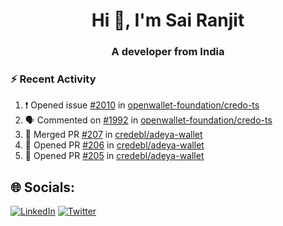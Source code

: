 <h1 align="center">Hi 👋, I'm Sai Ranjit</h1>
<h3 align="center">A developer from India</h3>

### :zap: Recent Activity

<!--START_SECTION:activity-->
1. ❗ Opened issue [#2010](https://github.com/openwallet-foundation/credo-ts/issues/2010) in [openwallet-foundation/credo-ts](https://github.com/openwallet-foundation/credo-ts)
2. 🗣 Commented on [#1992](https://github.com/openwallet-foundation/credo-ts/issues/1992#issuecomment-2273891831) in [openwallet-foundation/credo-ts](https://github.com/openwallet-foundation/credo-ts)
3. 🎉 Merged PR [#207](https://github.com/credebl/adeya-wallet/pull/207) in [credebl/adeya-wallet](https://github.com/credebl/adeya-wallet)
4. 💪 Opened PR [#206](https://github.com/credebl/adeya-wallet/pull/206) in [credebl/adeya-wallet](https://github.com/credebl/adeya-wallet)
5. 💪 Opened PR [#205](https://github.com/credebl/adeya-wallet/pull/205) in [credebl/adeya-wallet](https://github.com/credebl/adeya-wallet)
<!--END_SECTION:activity-->

## 🌐 Socials:
[![LinkedIn](https://img.shields.io/badge/LinkedIn-%230077B5.svg?logo=linkedin&logoColor=white)](https://linkedin.com/in/sairanjit) [![Twitter](https://img.shields.io/badge/Twitter-%231DA1F2.svg?logo=Twitter&logoColor=white)](https://twitter.com/sairanjit_) 

